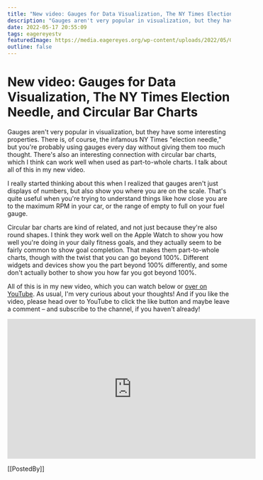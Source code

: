 ```yaml
---
title: "New video: Gauges for Data Visualization, The NY Times Election Needle, and Circular Bar Charts"
description: "Gauges aren't very popular in visualization, but they have some interesting properties. There is, of course, the infamous NY Times \"election needle,\" but you're probably using gauges every day without giving them too much thought. There's also an interesting connection with circular bar charts, which I think can work well when used as part-to-whole charts. I talk about all of this in my new video."
date: 2022-05-17 20:55:09
tags: eagereyestv
featuredImage: https://media.eagereyes.org/wp-content/uploads/2022/05/Gauges-Thumbnail-4x3-1.jpeg
outline: false
---
```


# New video: Gauges for Data Visualization, The NY Times Election Needle, and Circular Bar Charts

Gauges aren't very popular in visualization, but they have some interesting properties. There is, of course, the infamous NY Times "election needle," but you're probably using gauges every day without giving them too much thought. There's also an interesting connection with circular bar charts, which I think can work well when used as part-to-whole charts. I talk about all of this in my new video.

I really started thinking about this when I realized that gauges aren't just displays of numbers, but also show you where you are on the scale. That's quite useful when you're trying to understand things like how close you are to the maximum RPM in your car, or the range of empty to full on your fuel gauge.

Circular bar charts are kind of related, and not just because they're also round shapes. I think they work well on the Apple Watch to show you how well you're doing in your daily fitness goals, and they actually seem to be fairly common to show goal completion. That makes them part-to-whole charts, though with the twist that you can go beyond 100%. Different widgets and devices show you the part beyond 100% differently, and some don't actually bother to show you how far you got beyond 100%.

All of this is in my new video, which you can watch below or <a href="https://youtu.be/ePpSYA9deKA">over on YouTube</a>. As usual, I'm very curious about your thoughts! And if you like the video, please head over to YouTube to click the like button and maybe leave a comment – and subscribe to the channel, if you haven't already!

<p align="center"><iframe width="560" height="315" src="https://www.youtube.com/embed/ePpSYA9deKA?si=_4qjdDmIe6AJ5TMf" title="YouTube video player" frameborder="0" allow="accelerometer; autoplay; clipboard-write; encrypted-media; gyroscope; picture-in-picture; web-share" allowfullscreen></iframe></p>

[[PostedBy]]

